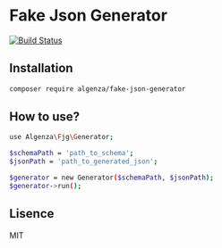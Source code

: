 # Fake Json Generator
[![Build Status](https://travis-ci.org/algenza/fake-json-generator.svg?branch=master)](https://travis-ci.org/algenza/fake-json-generator)

## Installation
```sh
composer require algenza/fake-json-generator 
```

## How to use?
```sh
use Algenza\Fjg\Generator;

$schemaPath = 'path_to_schema';
$jsonPath = 'path_to_generated_json';

$generator = new Generator($schemaPath, $jsonPath);
$generator->run();
```
## Lisence
MIT